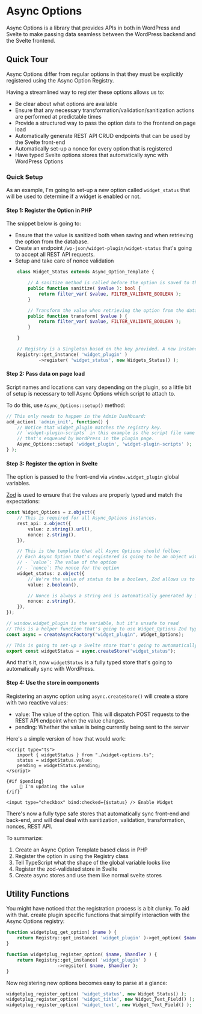 # Async Options

Async Options is a library that provides APIs in both in WordPress and Svelte to make passing data seamless between the WordPress backend and the Svelte frontend.

## Quick Tour

Async Options differ from regular options in that they must be explicitly registered using the Async Option Registry.

Having a streamlined way to register these options allows us to:

- Be clear about what options are available
- Ensure that any necessary transformation/validation/sanitization actions are performed at predictable times
- Provide a structured way to pass the option data to the frontend on page load
- Automatically generate REST API CRUD endpoints that can be used by the Svelte front-end
- Automatically set-up a nonce for every option that is registered
- Have typed Svelte options stores that automatically sync with WordPress Options

### Quick Setup

As an example, I'm going to set-up a new option called `widget_status` that will be used to determine if a widget is enabled or not.

#### Step 1: Register the Option in PHP

The snippet below is going to:

- Ensure that the value is sanitized both when saving and when retrieving the option from the database.
- Create an endpoint `/wp-json/widget-plugin/widget-status` that's going to accept all REST API requests.
- Setup and take care of nonce validation

```php
	class Widget_Status extends Async_Option_Template {

		// A sanitize method is called before the option is saved to the database.
		public function sanitize( $value ): bool {
			return filter_var( $value, FILTER_VALIDATE_BOOLEAN );
		}

		// Transform the value when retrieving the option from the database.
		public function transform( $value ) {
			return filter_var( $value, FILTER_VALIDATE_BOOLEAN );
		}

	}

	// Registry is a Singleton based on the key provided. A new instance is going to be created if one doesn't exist.
	Registry::get_instance( 'widget_plugin' )
			->register( 'widget_status', new Widgets_Status() );
```

#### Step 2: Pass data on page load

Script names and locations can vary depending on the plugin, so a little bit of setup is necessary to tell Async Options which script to attach to.

To do this, use `Async_Options::setup()` method:

```php
// This only needs to happen in the Admin Dashboard:
add_action( 'admin_init', function() {
	// Notice that widget_plugin matches the registry key.
	// `widget-plugin-scripts` in this example is the script file name
	// that's enqueued by WordPress in the plugin page.
	Async_Options::setup( 'widget_plugin', 'widget-plugin-scripts' );
} );
```

#### Step 3: Register the option in Svelte

The option is passed to the front-end via `window.widget_plugin` global variables.

[Zod](https://zod.dev) is used to ensure that the values are properly typed and match the expectations:

```ts
const Widget_Options = z.object({
	// This is required for all Async_Options instances.
	rest_api: z.object({
		value: z.string().url(),
		nonce: z.string(),
	}),

	// This is the template that all Async Options should follow:
	// Each Async Option that's registered is going to be an object with two keys:
	// - `value`: The value of the option
	// - `nonce`: The nonce for the option
	widget_status: z.object({
		// We're the value of status to be a boolean, Zod allows us to declare that trigger an error if the value doesn't match our expectation.
		value: z.boolean(),

		// Nonce is always a string and is automatically generated by in the Endpoint PHP Class.
		nonce: z.string(),
	}),
});

// window.widget_plugin is the variable, but it's unsafe to read
// This is a helper function that's going to use Widget_Options Zod type to extract the values from the window object and validate them.
const async = createAsyncFactory("widget_plugin", Widget_Options);

// This is going to set-up a Svelte store that's going to automatically sync back with WordPress any time the value of the option changes.
export const widgetStatus = async.createStore("widget_status");
```

And that's it, now `widgetStatus` is a fully typed store that's going to automatically sync with WordPress.

#### Step 4: Use the store in components

Registering an async option using `async.createStore()` will create a store with two reactive values:

- value: The value of the option. This will dispatch POST requests to the REST API endpoint when the value changes.
- pending: Whether the value is being currently being sent to the server

Here's a simple version of how that would work:

```svelte
<script type="ts">
	import { widgetStatus } from "./widget-options.ts";
	status = widgetStatus.value;
	pending = widgetStatus.pending;
</script>

{#if $pending}
	 🌊 I'm updating the value
{/if}

<input type="checkbox" bind:checked={$status} /> Enable Widget
```

There's now a fully type safe stores that automatically sync front-end and back-end, and will deal deal with sanitization, validation, transformation, nonces, REST API.

To summarize:

1. Create an Async Option Template based class in PHP
2. Register the option in using the Registry class
3. Tell TypeScript what the shape of the global variable looks like
4. Register the zod-validated store in Svelte
5. Create async stores and use them like normal svelte stores

## Utility Functions

You might have noticed that the registration process is a bit clunky. To aid with that. create plugin specific functions that simplify interaction with the Async Options registry:

```php
function widgetplug_get_option( $name ) {
	return Registry::get_instance( 'widget_plugin' )->get_option( $name );
}

function widgetplug_register_option( $name, $handler ) {
	return Registry::get_instance( 'widget_plugin' )
	               ->regsiter( $name, $handler );
}
```

Now registering new options becomes easy to parse at a glance:

```php
widgetplug_register_option( 'widget_status', new Widget_Status() );
widgetplug_register_option( 'widget_title', new Widget_Text_Field() );
widgetplug_register_option( 'widget_text', new Widget_Text_Field() );
```
